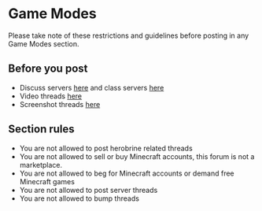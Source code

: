 # Game Modes

Please take note of these restrictions and guidelines before posting in any Game Modes section.

## Before you post

* Discuss servers [here](http://www.minecraftforum.net/forum/45-beta-survival-servers/) and class servers [here](http://www.minecraftforum.net/forum/44-classic-creative-servers/)
* Video threads [here](http://www.minecraftforum.net/forum/60-videos/)
* Screenshot threads [here](http://www.minecraftforum.net/forum/59-screenshots/)

## Section rules

* You are not allowed to post herobrine related threads
* You are not allowed to sell or buy Minecraft accounts, this forum is not a marketplace.
* You are not allowed to beg for Minecraft accounts or demand free Minecraft games
* You are not allowed to post server threads
* You are not allowed to bump threads